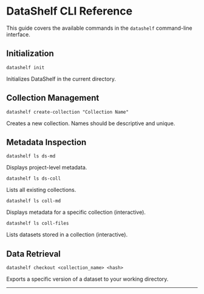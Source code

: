 # DataShelf CLI Reference

This guide covers the available commands in the `datashelf` command-line interface.

## Initialization

```
datashelf init
```

Initializes DataShelf in the current directory.

## Collection Management

```
datashelf create-collection "Collection Name"
```

Creates a new collection. Names should be descriptive and unique.

## Metadata Inspection

```
datashelf ls ds-md
```

Displays project-level metadata.

```
datashelf ls ds-coll
```

Lists all existing collections.

```
datashelf ls coll-md
```

Displays metadata for a specific collection (interactive).

```
datashelf ls coll-files
```

Lists datasets stored in a collection (interactive).

## Data Retrieval

```
datashelf checkout <collection_name> <hash>
```

Exports a specific version of a dataset to your working directory.

---
